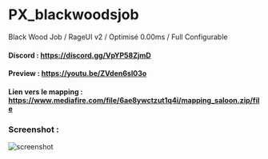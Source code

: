# PX_blackwoodsjob
Black Wood Job / RageUI v2 / Optimisé 0.00ms / Full Configurable

#### Discord : https://discord.gg/VpYP58ZjmD

#### Preview : https://youtu.be/ZVden6sl03o

#### Lien vers le mapping : https://www.mediafire.com/file/6ae8ywctzut1q4i/mapping_saloon.zip/file

### Screenshot :

![screenshot](https://media.discordapp.net/attachments/412167086152876043/917547295266988092/blackwood2.png)

